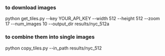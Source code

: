 
### to download images

python get_tiles.py --key YOUR_API_KEY --width 512 --height 512 --zoom 17 --num_images 10 --output_dir results/nyc_512a


### to combine them into single images

python copy_tiles.py --in_path results/nyc_512